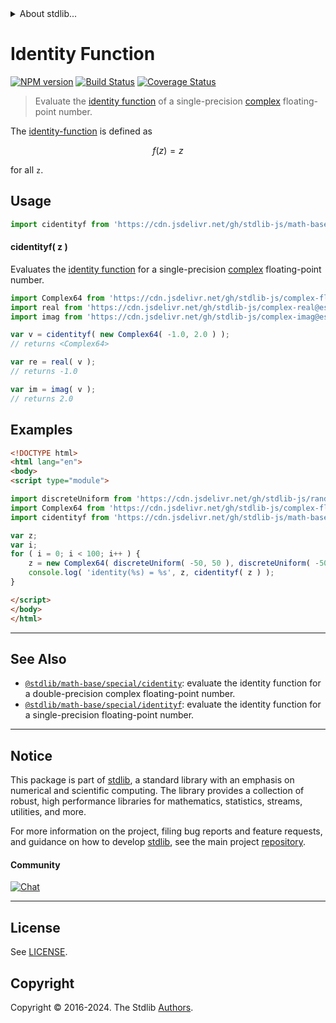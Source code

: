 <!--

@license Apache-2.0

Copyright (c) 2021 The Stdlib Authors.

Licensed under the Apache License, Version 2.0 (the "License");
you may not use this file except in compliance with the License.
You may obtain a copy of the License at

   http://www.apache.org/licenses/LICENSE-2.0

Unless required by applicable law or agreed to in writing, software
distributed under the License is distributed on an "AS IS" BASIS,
WITHOUT WARRANTIES OR CONDITIONS OF ANY KIND, either express or implied.
See the License for the specific language governing permissions and
limitations under the License.

-->


<details>
  <summary>
    About stdlib...
  </summary>
  <p>We believe in a future in which the web is a preferred environment for numerical computation. To help realize this future, we've built stdlib. stdlib is a standard library, with an emphasis on numerical and scientific computation, written in JavaScript (and C) for execution in browsers and in Node.js.</p>
  <p>The library is fully decomposable, being architected in such a way that you can swap out and mix and match APIs and functionality to cater to your exact preferences and use cases.</p>
  <p>When you use stdlib, you can be absolutely certain that you are using the most thorough, rigorous, well-written, studied, documented, tested, measured, and high-quality code out there.</p>
  <p>To join us in bringing numerical computing to the web, get started by checking us out on <a href="https://github.com/stdlib-js/stdlib">GitHub</a>, and please consider <a href="https://opencollective.com/stdlib">financially supporting stdlib</a>. We greatly appreciate your continued support!</p>
</details>

# Identity Function

[![NPM version][npm-image]][npm-url] [![Build Status][test-image]][test-url] [![Coverage Status][coverage-image]][coverage-url] <!-- [![dependencies][dependencies-image]][dependencies-url] -->

> Evaluate the [identity function][identity-function] of a single-precision [complex][@stdlib/complex/float32] floating-point number.

<section class="intro">

The [identity-function][identity-function] is defined as

<!-- <equation class="equation" label="eq:identity_function" align="center" raw="f(z) = z" alt="Identity function"> -->

```math
f(z) = z
```

<!-- <div class="equation" align="center" data-raw-text="f(z) = z" data-equation="eq:identity_function">
    <img src="https://cdn.jsdelivr.net/gh/stdlib-js/stdlib@79c18caa8e6697ecbe8bcf813a8d54a470168a75/lib/node_modules/@stdlib/math/base/special/cidentityf/docs/img/equation_identity_function.svg" alt="Identity function">
    <br>
</div> -->

<!-- </equation> -->

for all `z`.

</section>

<!-- /.intro -->



<section class="usage">

## Usage

```javascript
import cidentityf from 'https://cdn.jsdelivr.net/gh/stdlib-js/math-base-special-cidentityf@esm/index.mjs';
```

#### cidentityf( z )

Evaluates the [identity function][identity-function] for a single-precision [complex][@stdlib/complex/float32] floating-point number.

```javascript
import Complex64 from 'https://cdn.jsdelivr.net/gh/stdlib-js/complex-float32@esm/index.mjs';
import real from 'https://cdn.jsdelivr.net/gh/stdlib-js/complex-real@esm/index.mjs';
import imag from 'https://cdn.jsdelivr.net/gh/stdlib-js/complex-imag@esm/index.mjs';

var v = cidentityf( new Complex64( -1.0, 2.0 ) );
// returns <Complex64>

var re = real( v );
// returns -1.0

var im = imag( v );
// returns 2.0
```

</section>

<!-- /.usage -->

<section class="examples">

## Examples

<!-- eslint no-undef: "error" -->

```html
<!DOCTYPE html>
<html lang="en">
<body>
<script type="module">

import discreteUniform from 'https://cdn.jsdelivr.net/gh/stdlib-js/random-base-discrete-uniform@esm/index.mjs';
import Complex64 from 'https://cdn.jsdelivr.net/gh/stdlib-js/complex-float32@esm/index.mjs';
import cidentityf from 'https://cdn.jsdelivr.net/gh/stdlib-js/math-base-special-cidentityf@esm/index.mjs';

var z;
var i;
for ( i = 0; i < 100; i++ ) {
    z = new Complex64( discreteUniform( -50, 50 ), discreteUniform( -50, 50 ) );
    console.log( 'identity(%s) = %s', z, cidentityf( z ) );
}

</script>
</body>
</html>
```

</section>

<!-- /.examples -->

<!-- C interface documentation. -->



<!-- Section for related `stdlib` packages. Do not manually edit this section, as it is automatically populated. -->

<section class="related">

* * *

## See Also

-   <span class="package-name">[`@stdlib/math-base/special/cidentity`][@stdlib/math/base/special/cidentity]</span><span class="delimiter">: </span><span class="description">evaluate the identity function for a double-precision complex floating-point number.</span>
-   <span class="package-name">[`@stdlib/math-base/special/identityf`][@stdlib/math/base/special/identityf]</span><span class="delimiter">: </span><span class="description">evaluate the identity function for a single-precision floating-point number.</span>

</section>

<!-- /.related -->

<!-- Section for all links. Make sure to keep an empty line after the `section` element and another before the `/section` close. -->


<section class="main-repo" >

* * *

## Notice

This package is part of [stdlib][stdlib], a standard library with an emphasis on numerical and scientific computing. The library provides a collection of robust, high performance libraries for mathematics, statistics, streams, utilities, and more.

For more information on the project, filing bug reports and feature requests, and guidance on how to develop [stdlib][stdlib], see the main project [repository][stdlib].

#### Community

[![Chat][chat-image]][chat-url]

---

## License

See [LICENSE][stdlib-license].


## Copyright

Copyright &copy; 2016-2024. The Stdlib [Authors][stdlib-authors].

</section>

<!-- /.stdlib -->

<!-- Section for all links. Make sure to keep an empty line after the `section` element and another before the `/section` close. -->

<section class="links">

[npm-image]: http://img.shields.io/npm/v/@stdlib/math-base-special-cidentityf.svg
[npm-url]: https://npmjs.org/package/@stdlib/math-base-special-cidentityf

[test-image]: https://github.com/stdlib-js/math-base-special-cidentityf/actions/workflows/test.yml/badge.svg?branch=v0.2.0
[test-url]: https://github.com/stdlib-js/math-base-special-cidentityf/actions/workflows/test.yml?query=branch:v0.2.0

[coverage-image]: https://img.shields.io/codecov/c/github/stdlib-js/math-base-special-cidentityf/main.svg
[coverage-url]: https://codecov.io/github/stdlib-js/math-base-special-cidentityf?branch=main

<!--

[dependencies-image]: https://img.shields.io/david/stdlib-js/math-base-special-cidentityf.svg
[dependencies-url]: https://david-dm.org/stdlib-js/math-base-special-cidentityf/main

-->

[chat-image]: https://img.shields.io/gitter/room/stdlib-js/stdlib.svg
[chat-url]: https://app.gitter.im/#/room/#stdlib-js_stdlib:gitter.im

[stdlib]: https://github.com/stdlib-js/stdlib

[stdlib-authors]: https://github.com/stdlib-js/stdlib/graphs/contributors

[umd]: https://github.com/umdjs/umd
[es-module]: https://developer.mozilla.org/en-US/docs/Web/JavaScript/Guide/Modules

[deno-url]: https://github.com/stdlib-js/math-base-special-cidentityf/tree/deno
[deno-readme]: https://github.com/stdlib-js/math-base-special-cidentityf/blob/deno/README.md
[umd-url]: https://github.com/stdlib-js/math-base-special-cidentityf/tree/umd
[umd-readme]: https://github.com/stdlib-js/math-base-special-cidentityf/blob/umd/README.md
[esm-url]: https://github.com/stdlib-js/math-base-special-cidentityf/tree/esm
[esm-readme]: https://github.com/stdlib-js/math-base-special-cidentityf/blob/esm/README.md
[branches-url]: https://github.com/stdlib-js/math-base-special-cidentityf/blob/main/branches.md

[stdlib-license]: https://raw.githubusercontent.com/stdlib-js/math-base-special-cidentityf/main/LICENSE

[identity-function]: https://en.wikipedia.org/wiki/Identity_function

[@stdlib/complex/float32]: https://github.com/stdlib-js/complex-float32/tree/esm

<!-- <related-links> -->

[@stdlib/math/base/special/cidentity]: https://github.com/stdlib-js/math-base-special-cidentity/tree/esm

[@stdlib/math/base/special/identityf]: https://github.com/stdlib-js/math-base-special-identityf/tree/esm

<!-- </related-links> -->

</section>

<!-- /.links -->
